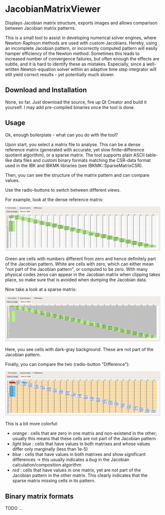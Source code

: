 # JacobianMatrixViewer

Displays Jacobian matrix structure, exports images and allows comparison between Jacobian matrix patterns.

This is a small tool to assist in developing numerical solver engines, where Newton-Raphson methods
are used with custom Jacobians. Hereby, using an incomplete Jacobian pattern, or incorrectly computed
pattern will easily hamper efficiency of the Newton method. Sometimes this leads to increased number of
convergence failures, but often enough the effects are subtle, and it is hard to identify these as mistakes.
Especially, since a well-written Newton-equation solver within an adaptive time step integrator will
still yield correct results - yet potentially much slower.

## Download and Installation

None, so far. Just download the source, fire up Qt Creator and build it yourself. I may add pre-compiled binaries once the tool is done.

## Usage

Ok, enough boilerplate - what can you do with the tool?

Upon start, you select a matrix file to analyse. This can be a dense reference matrix (generated with accurate, yet slow finite-difference quotient algorithm),
or a sparse matrix. The tool supports plain ASCII table-like data files and custom binary formats
matching the CSR-data format used in the IBK and IBKMK libraries (see IBKMK::SparseMatrixCSR).

Then, you can see the structure of the matrix pattern and can compare values.

Use the radio-buttons to switch between different views.

For example, look at the dense reference matrix:

<img src="doc/DenseReference.png" width="600px"/>

Green are cells with numbers different from zero and hence definitely part of the Jacobian pattern.
White are cells with zero, which can either mean "not part of the Jacobian pattern", or computed to be zero. 
With many physical codes zeros can appear in the Jacobian matrix when clipping takes place, so make sure 
that is avoided when dumping the Jacobian data.

Now take a look at a sparse matrix:

<img src="doc/SparseMatrixCSR.png" width="600px"/>

Here, you see cells with dark-gray background. These are not part of the Jacobian pattern.

Finally, you can compare the two (radio-button "Difference"):

<img src="doc/Difference.png" width="600px"/>

This is a bit more colorful:

- _orange_ : cells that are zero in one matrix and non-existend in the other; usually this means that these cells are not part of the Jacobian pattern
- _light blue_ : cells that have values in both matrixes and whose values differ only marginally (less than 1e-5)
- _blue_ : cells that have values in both matrixes and show significant differences -> this usually indicates a *bug* in the Jacobian calculation/composition algorithm
- _red_ : cells that have values in one matrix, yet are not part of the Jacobian pattern in the other matrix. This clearly indicates that the sparse matrix missing cells in its pattern.


## Binary matrix formats

TODO ...




